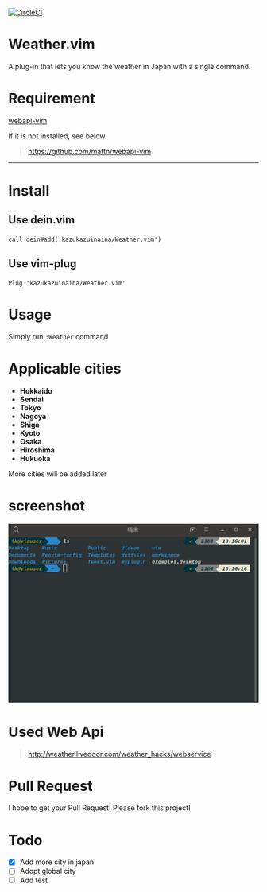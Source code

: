 [![CircleCI](https://circleci.com/gh/kazukazuinaina/Weather.vim/tree/master.svg?style=svg)](https://circleci.com/gh/kazukazuinaina/Weather.vim/tree/master)

# Weather.vim

A plug-in that lets you know the weather in Japan with a single command.

# Requirement

[webapi-vim](https://github.com/mattn/webapi-vim)

If it is not installed, see below.

> https://github.com/mattn/webapi-vim

---

# Install

## Use dein.vim

```
call dein#add('kazukazuinaina/Weather.vim')
```

## Use vim-plug

```
Plug 'kazukazuinaina/Weather.vim'
```

# Usage

Simply run `:Weather` command

# Applicable cities

- **Hokkaido**
- **Sendai**
- **Tokyo**
- **Nagoya**
- **Shiga**
- **Kyoto**
- **Osaka**
- **Hiroshima**
- **Hukuoka**

More cities will be added later

# screenshot

![example](./Weather.gif)

# Used Web Api

> http://weather.livedoor.com/weather_hacks/webservice

# Pull Request

I hope to get your Pull Request! Please fork this project!

# Todo

- [x] Add more city in japan
- [ ] Adopt global city
- [ ] Add test
